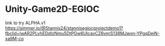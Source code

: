 # Unity-Game2D-EGIOC

link to try ALPHA.v1
https://simmer.io/@Stannis24/stannisegiocprojectdemo1?fbclid=IwAR2PLvhEDdIzNmu5DtPGw6UIcavCZ6vnrS138MJwxn-YPgqDeiN-xa9M-co
